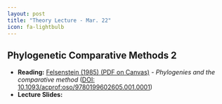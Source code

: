 ```yaml
---
layout: post
title: "Theory Lecture - Mar. 22"
icon: fa-lightbulb
---
```


## Phylogenetic Comparative Methods 2


* **Reading:** [Felsenstein (1985) <i class="fas fa-file-pdf"></i> (PDF on Canvas)](https://canvas.iastate.edu/courses/89027/files/18713723) - _Phylogenies and the comparative method_ ([DOI: 10.1093/acprof:oso/9780199602605.001.0001](https://doi.org/10.1086/284325))
* **Lecture Slides:** [<i class="fas fa-chalkboard-teacher"></i>](https://eeob-macroevolution.github.io/course-documents/lecture-slides/11-ComparativeMethods2.pdf)

